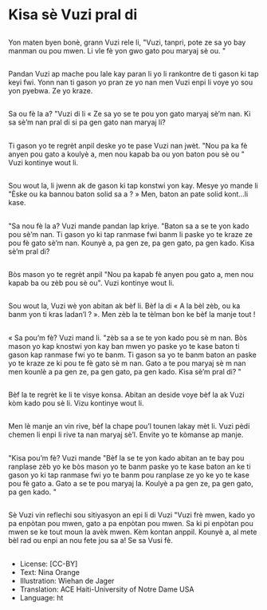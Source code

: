 # Kisa sè Vuzi pral di

##
Yon maten byen bonè, grann Vuzi rele li, "Vuzi, tanpri, pote ze sa yo bay manman ou pou mwen. Li vle fè yon gwo gato pou maryaj sè ou. "

##
Pandan Vuzi ap mache pou lale kay paran li yo li rankontre de ti gason ki tap keyi fwi. Yonn nan ti gason yo pran ze yo nan men Vuzi enpi li voye yo sou yon pyebwa. Ze yo kraze.

##
Sa ou fè la a? "Vuzi di li « Ze sa yo se te pou yon gato maryaj sè’m nan. Ki sa sè’m nan pral di si pa gen gato nan maryaj li?

##
Ti gason yo te regrèt anpil deske yo te pase Vuzi nan jwèt. "Nou pa ka fè anyen pou gato a koulyè a, men nou kapab ba ou yon baton pou sè ou " Vuzi kontinye wout li.

##
Sou wout la, li jwenn ak de gason ki tap konstwi yon kay. Mesye yo mande li "Èske ou ka bannou baton solid sa a ? » Men, baton an pate solid kont...li kase.

##
"Sa nou fè la a? Vuzi mande pandan lap kriye. "Baton sa a se te yon kado pou sè’m nan. Ti gason yo ki tap ranmase fwi banm li paske yo te kraze ze pou fè gato sè’m nan. Kounyè a, pa gen ze, pa gen gato, pa gen kado. Kisa sè’m pral di?

##
Bòs mason yo te regrèt anpil "Nou pa kapab fè anyen pou gato a, men nou kapab ba ou zèb pou sè ou". Vuzi kontinye wout li.

##
Sou wout la, Vuzi wè yon abitan ak bèf li. Bèf la di « A la bèl zèb, ou ka banm yon ti kras ladan’l ? ». Men zèb la te tèlman bon ke bèf la manje tout !

##
« Sa pou’m fè? Vuzi mand li. "zèb sa a se te yon kado pou sè m nan. Bòs mason yo kap knostwi yon kay ban mwen yo paske yo te kase baton ti gason kap ranmase fwi yo te banm. Ti gason sa yo te banm baton an paske yo te kraze ze ki pou te fè gato sè m nan. Gato a te pou maryaj sè m nan men kounlè a pa gen ze, pa gen gato, pa gen kado. Kisa sè’m pral di? "

##
Bèf la te regrèt ke li te visye konsa. Abitan an deside voye bèf la ak Vuzi kòm kado pou sè li. Vizu kontinye wout li.

##
Men lè manje an vin rive, bèf la chape pou’l tounen lakay mèt li. Vuzi pèdi chemen li enpi li rive ta nan maryaj sè’l. Envite yo te kòmanse ap manje.

##
"Kisa pou’m fè? Vuzi mande "Bèf la se te yon kado abitan an te bay pou ranplase zèb yo ke bòs mason yo te banm paske yo te kase baton an ke ti gason yo ki tap ranmase fwi yo te banm pou ranplase ze yo ke yo te kase pou fè gato a. Gato a se te pou maryaj la. Koulyè a pa gen ze, pa gen gato, pa gen kado. "

##
Sè Vuzi vin reflechi sou sitiyasyon an epi li di Vuzi "Vuzi frè mwen, kado yo pa enpòtan pou mwen, gato a pa enpòtan pou mwen. Sa ki pi enpòtan pou mwen se ke tout moun la avèk mwen. Kèm kontan anppil. Kounyè a, al mete bèl rad ou enpi an nou fete jou sa a! Se sa Vusi fè.

##
* License: [CC-BY]
* Text: Nina Orange
* Illustration: Wiehan de Jager
* Translation: ACE Haiti-University of Notre Dame USA
* Language: ht
